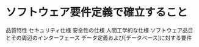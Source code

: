 # ソフトウェア要件定義で確立すること
 品質特性
 セキュリティ仕様
 安全性の仕様
 人間工学的な仕様
 ソフトウェア品目とその周辺のインターフェース
 データ定義および[データベース]に対する要件
